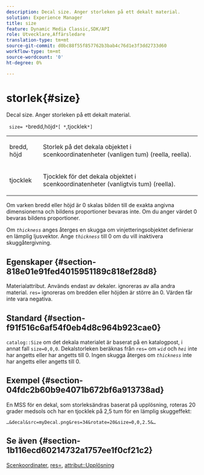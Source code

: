 ```yaml
---
description: Decal size. Anger storleken på ett dekalt material.
solution: Experience Manager
title: size
feature: Dynamic Media Classic,SDK/API
role: Utvecklare,Affärsledare
translation-type: tm+mt
source-git-commit: d0bc88f55f857762b3bab4c76d1e3f3dd2733d60
workflow-type: tm+mt
source-wordcount: '0'
ht-degree: 0%

---
```



# storlek{#size}

Decal size. Anger storleken på ett dekalt material.

` size= *`bredd,höjd`*[ *`,tjocklek`*]`

<table id="simpletable_00B1226F3B8B49D895D1269AB03D5043"> 
 <tr class="strow"> 
  <td class="stentry"> <p> <span class="varname"> bredd, höjd  </span> </p> </td> 
  <td class="stentry"> <p>Storlek på det dekala objektet i scenkoordinatenheter (vanligen tum) (reella, reella). </p> </td> 
 </tr> 
 <tr class="strow"> 
  <td class="stentry"> <p> <span class="varname"> tjocklek  </span> </p> </td> 
  <td class="stentry"> <p>Tjocklek för det dekala objektet i scenkoordinatenheter (vanligtvis tum) (reella). </p> </td> 
 </tr> 
</table>

Om varken bredd eller höjd är 0 skalas bilden till de exakta angivna dimensionerna och bildens proportioner bevaras inte. Om du anger värdet 0 bevaras bildens proportioner.

Om *`thickness`* anges återges en skugga om vinjetteringsobjektet definierar en lämplig ljusvektor. Ange *`thickness`* till 0 om du vill inaktivera skuggåtergivning.

## Egenskaper {#section-818e01e91fed4015951189c818ef28d8}

Materialattribut. Används endast av dekaler. ignoreras av alla andra material. `res=` ignoreras om bredden eller höjden är större än 0. Värden får inte vara negativa.

## Standard {#section-f91f516c6af54f0eb4d8c964b923cae0}

`catalog::Size` om det dekala materialet är baserat på en katalogpost, i annat fall  `size=0,0,0`. Dekalstorleken beräknas från `res=` om *`wid`* och *`hei`* inte har angetts eller har angetts till 0. Ingen skugga återges om *`thickness`* inte har angetts eller angetts till 0.

## Exempel {#section-04fdc2b60b9e4071b672bf6a913738ad}

En MSS för en dekal, som storleksändras baserat på upplösning, roteras 20 grader medsols och har en tjocklek på 2,5 tum för en lämplig skuggeffekt:

`…&decal&src=myDecal.png&res=34&rotate=20&size=0,0,2.5&…`

## Se även {#section-1b116ecd60214732a1757ee1f0cf21c2}

[Scenkoordinater](../../../../../ir-api/http-protocol/image-rendering-api-ref/c-ir-http-protocol-ref/c-ir-http-protocol-syntax-and-features/c-ir-vignettes/c-ir-scene-coordinates.md#concept-528507024fa640b19a2631357febf7f1),  [res=](../../../../../ir-api/http-protocol/image-rendering-api-ref/c-ir-http-protocol-ref/c-ir-http-protocol-command-reference/r-ir-res.md#reference-0ad9de8887144c83a6db97b4994f7c04),  [attribut::Upplösning](../../../../../ir-api/material-cat/image-rendering-api-ref/c-ir-material-catalog/c-ir-attributes-reference/r-ir-resolution.md#reference-09fe14e6bfbf4db6b7f4369fffecc806)
